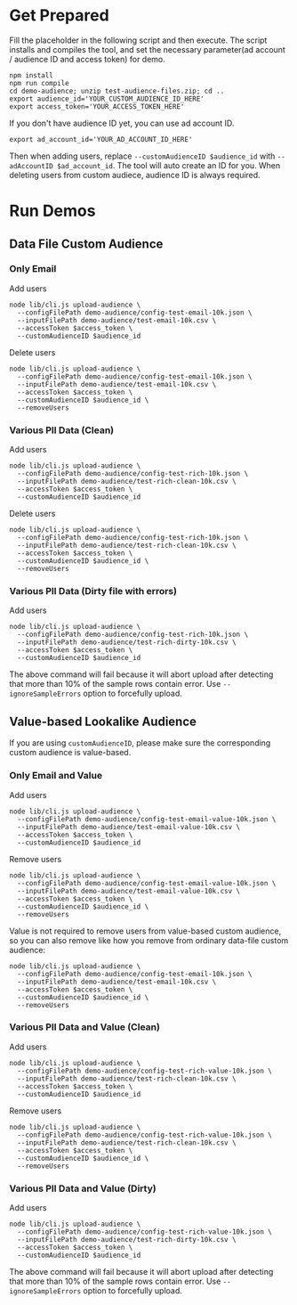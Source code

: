 # Get Prepared

Fill the placeholder in the following script and then execute. The script installs and compiles the tool, and set the necessary parameter(ad account / audience ID and access token) for demo.

```
npm install
npm run compile
cd demo-audience; unzip test-audience-files.zip; cd ..
export audience_id='YOUR_CUSTOM_AUDIENCE_ID_HERE'
export access_token='YOUR_ACCESS_TOKEN_HERE'
```

If you don't have audience ID yet, you can use ad account ID.
```
export ad_account_id='YOUR_AD_ACCOUNT_ID_HERE'
```
Then when adding users, replace `--customAudienceID $audience_id` with `--adAccountID $ad_account_id`. The tool will auto create an ID for you. When deleting users from custom audiece, audience ID is always required.

# Run Demos

## Data File Custom Audience

### Only Email

Add users

```
node lib/cli.js upload-audience \
  --configFilePath demo-audience/config-test-email-10k.json \
  --inputFilePath demo-audience/test-email-10k.csv \
  --accessToken $access_token \
  --customAudienceID $audience_id
```

Delete users

```
node lib/cli.js upload-audience \
  --configFilePath demo-audience/config-test-email-10k.json \
  --inputFilePath demo-audience/test-email-10k.csv \
  --accessToken $access_token \
  --customAudienceID $audience_id \
  --removeUsers
```

### Various PII Data (Clean)

Add users

```
node lib/cli.js upload-audience \
  --configFilePath demo-audience/config-test-rich-10k.json \
  --inputFilePath demo-audience/test-rich-clean-10k.csv \
  --accessToken $access_token \
  --customAudienceID $audience_id
```

Delete users

```
node lib/cli.js upload-audience \
  --configFilePath demo-audience/config-test-rich-10k.json \
  --inputFilePath demo-audience/test-rich-clean-10k.csv \
  --accessToken $access_token \
  --customAudienceID $audience_id \
  --removeUsers
```

### Various PII Data (Dirty file with errors)

Add users

```
node lib/cli.js upload-audience \
  --configFilePath demo-audience/config-test-rich-10k.json \
  --inputFilePath demo-audience/test-rich-dirty-10k.csv \
  --accessToken $access_token \
  --customAudienceID $audience_id
```

The above command will fail because it will abort upload after detecting that more than 10% of the sample rows contain error. Use `--ignoreSampleErrors` option to forcefully upload.

## Value-based Lookalike Audience

If you are using `customAudienceID`, please make sure the corresponding custom audience is value-based.

### Only Email and Value

Add users

```
node lib/cli.js upload-audience \
  --configFilePath demo-audience/config-test-email-value-10k.json \
  --inputFilePath demo-audience/test-email-value-10k.csv \
  --accessToken $access_token \
  --customAudienceID $audience_id
```

Remove users

```
node lib/cli.js upload-audience \
  --configFilePath demo-audience/config-test-email-value-10k.json \
  --inputFilePath demo-audience/test-email-value-10k.csv \
  --accessToken $access_token \
  --customAudienceID $audience_id \
  --removeUsers
```

Value is not required to remove users from value-based custom audience, so you can also remove like how you remove from ordinary data-file custom audience:

```
node lib/cli.js upload-audience \
  --configFilePath demo-audience/config-test-email-10k.json \
  --inputFilePath demo-audience/test-email-10k.csv \
  --accessToken $access_token \
  --customAudienceID $audience_id \
  --removeUsers
```

### Various PII Data and Value (Clean)

Add users

```
node lib/cli.js upload-audience \
  --configFilePath demo-audience/config-test-rich-value-10k.json \
  --inputFilePath demo-audience/test-rich-clean-10k.csv \
  --accessToken $access_token \
  --customAudienceID $audience_id
```

Remove users

```
node lib/cli.js upload-audience \
  --configFilePath demo-audience/config-test-rich-value-10k.json \
  --inputFilePath demo-audience/test-rich-clean-10k.csv \
  --accessToken $access_token \
  --customAudienceID $audience_id \
  --removeUsers
```


### Various PII Data and Value (Dirty)

Add users

```
node lib/cli.js upload-audience \
  --configFilePath demo-audience/config-test-rich-value-10k.json \
  --inputFilePath demo-audience/test-rich-dirty-10k.csv \
  --accessToken $access_token \
  --customAudienceID $audience_id
```

The above command will fail because it will abort upload after detecting that more than 10% of the sample rows contain error. Use `--ignoreSampleErrors` option to forcefully upload.

